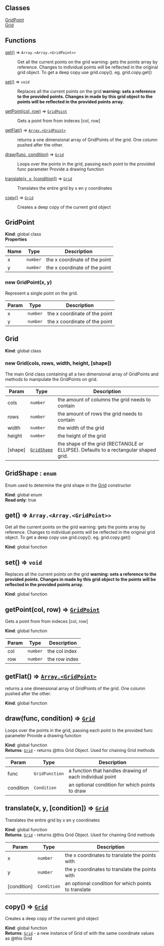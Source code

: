 ## Classes

<dl>
<dt><a href="#GridPoint">GridPoint</a></dt>
<dd></dd>
<dt><a href="#Grid">Grid</a></dt>
<dd></dd>
</dl>

## Functions

<dl>
<dt><a href="#get">get()</a> ⇒ <code>Array.&lt;Array.&lt;GridPoint&gt;&gt;</code></dt>
<dd><p>Get all the current points on the grid
warning: gets the points array by reference. Changes to individual points will be reflected in the original grid object.
To get a deep copy use grid.copy(). eg. grid.copy.get()</p>
</dd>
<dt><a href="#set">set()</a> ⇒ <code>void</code></dt>
<dd><p>Replaces all the current points on the grid
<b> warning: sets a reference to the provided points. Changes in made by this grid object to the points will be reflected in the provided points array. </b></p>
</dd>
<dt><a href="#getPoint">getPoint(col, row)</a> ⇒ <code><a href="#GridPoint">GridPoint</a></code></dt>
<dd><p>Gets a point from from indeces [col, row]</p>
</dd>
<dt><a href="#getFlat">getFlat()</a> ⇒ <code><a href="#GridPoint">Array.&lt;GridPoint&gt;</a></code></dt>
<dd><p>returns a one dimensional array of GridPoints of the grid. One column pushed after the other.</p>
</dd>
<dt><a href="#draw">draw(func, condition)</a> ⇒ <code><a href="#Grid">Grid</a></code></dt>
<dd><p>Loops over the points in the grid, passing each point to the provided func parameter
Provide a drawing function</p>
</dd>
<dt><a href="#translate">translate(x, y, [condition])</a> ⇒ <code><a href="#Grid">Grid</a></code></dt>
<dd><p>Translates the entire grid by x en y coordinates</p>
</dd>
<dt><a href="#copy">copy()</a> ⇒ <code><a href="#Grid">Grid</a></code></dt>
<dd><p>Creates a deep copy of the current grid object</p>
</dd>
</dl>

<a name="GridPoint"></a>

## GridPoint
**Kind**: global class  
**Properties**

| Name | Type | Description |
| --- | --- | --- |
| x | <code>number</code> | the x coordinate of the point |
| y | <code>number</code> | the x coordinate of the point |

<a name="new_GridPoint_new"></a>

### new GridPoint(x, y)
Represent a single point on the grid.


| Param | Type | Description |
| --- | --- | --- |
| x | <code>number</code> | the x coordinate of the point |
| y | <code>number</code> | the x coordinate of the point |

<a name="Grid"></a>

## Grid
**Kind**: global class  
<a name="new_Grid_new"></a>

### new Grid(cols, rows, width, height, [shape])
The main Grid class containing all a two dimensional array of GridPoints and methods to manipulate the GridPoints on grid.


| Param | Type | Description |
| --- | --- | --- |
| cols | <code>number</code> | the amount of columns the grid needs to contain |
| rows | <code>number</code> | the amount of rows the grid needs to contain |
| width | <code>number</code> | the width of the grid |
| height | <code>number</code> | the height of the grid |
| [shape] | [<code>GridShape</code>](#GridShape) | the shape of the grid (RECTANGLE or ELLIPSE). Defaults to a rectangular shaped grid. |

<a name="GridShape"></a>

## GridShape : <code>enum</code>
Enum used to determine the grid shape in the [Grid](#Grid) constructor

**Kind**: global enum  
**Read only**: true  
<a name="get"></a>

## get() ⇒ <code>Array.&lt;Array.&lt;GridPoint&gt;&gt;</code>
Get all the current points on the grid
warning: gets the points array by reference. Changes to individual points will be reflected in the original grid object.
To get a deep copy use grid.copy(). eg. grid.copy.get()

**Kind**: global function  
<a name="set"></a>

## set() ⇒ <code>void</code>
Replaces all the current points on the grid
<b> warning: sets a reference to the provided points. Changes in made by this grid object to the points will be reflected in the provided points array. </b>

**Kind**: global function  
<a name="getPoint"></a>

## getPoint(col, row) ⇒ [<code>GridPoint</code>](#GridPoint)
Gets a point from from indeces [col, row]

**Kind**: global function  

| Param | Type | Description |
| --- | --- | --- |
| col | <code>number</code> | the col index |
| row | <code>number</code> | the row index |

<a name="getFlat"></a>

## getFlat() ⇒ [<code>Array.&lt;GridPoint&gt;</code>](#GridPoint)
returns a one dimensional array of GridPoints of the grid. One column pushed after the other.

**Kind**: global function  
<a name="draw"></a>

## draw(func, condition) ⇒ [<code>Grid</code>](#Grid)
Loops over the points in the grid, passing each point to the provided func parameter
Provide a drawing function

**Kind**: global function  
**Returns**: [<code>Grid</code>](#Grid) - returns @this Grid Object. Used for chaining Grid methods  

| Param | Type | Description |
| --- | --- | --- |
| func | <code>GridFunction</code> | a function that handles drawing of each individual point |
| condition | <code>Condition</code> | an optional condition for which points to draw |

<a name="translate"></a>

## translate(x, y, [condition]) ⇒ [<code>Grid</code>](#Grid)
Translates the entire grid by x en y coordinates

**Kind**: global function  
**Returns**: [<code>Grid</code>](#Grid) - returns @this Grid Object. Used for chaining Grid methods  

| Param | Type | Description |
| --- | --- | --- |
| x | <code>number</code> | the x coordinates to translate the points with |
| y | <code>number</code> | the y coordinates to translate the points with |
| [condition] | <code>Condition</code> | an optional condition for which points to translate |

<a name="copy"></a>

## copy() ⇒ [<code>Grid</code>](#Grid)
Creates a deep copy of the current grid object

**Kind**: global function  
**Returns**: [<code>Grid</code>](#Grid) - a new instance of Grid of with the same coordinate values as @this Grid  

